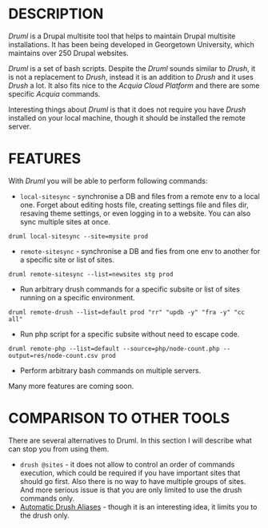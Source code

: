 DESCRIPTION
=====

*Druml* is a Drupal multisite tool that helps to maintain Drupal multisite installations. It has been being developed in Georgetown University, which maintains over 250 Drupal websites.

*Druml* is a set of bash scripts. Despite the *Druml* sounds similar to *Drush*, it is not a replacement to *Drush*, instead it is an addition to *Drush* and it uses *Drush* a lot. It also fits nice to the *Acquia Cloud Platform* and there are some specific *Acquia* commands.

Interesting things about *Druml* is that it does not require you have *Drush* installed on your local machine, though it should be installed the remote server.

FEATURES
=====

  With *Druml* you will be able to perform following commands:

* `local-sitesync` - synchronise a DB and files from a remote env to a local one. Forget about editing hosts file, creating settings file and files dir, resaving theme settings, or even logging in to a website. You can also sync multiple sites at once.
```
druml local-sitesync --site=mysite prod
```

* `remote-sitesync` - synchronise a DB and fies from one env to another for a specific site or list of sites.
```
druml remote-sitesync --list=newsites stg prod
```

* Run arbitrary drush commands for a specific subsite or list of sites running on a specific environment.
```
druml remote-drush --list=default prod "rr" "updb -y" "fra -y" "cc all"
```
* Run php script for a specific subsite without need to escape code.
```
druml remote-php --list=default --source=php/node-count.php --output=res/node-count.csv prod
```
* Perform arbitrary bash commands on multiple servers.

Many more features are coming soon.


COMPARISON TO OTHER TOOLS
=====

There are several alternatives to Druml. In this section I will describe what can stop you from using them.

* `drush @sites` - it does not allow to control an order of commands execution, which could be required if you have important sites that should go first. Also there is no way to have multiple groups of sites. And more serious issue is that you are only limited to use the drush commands only.
* [Automatic Drush Aliases](http://dropbucket.org/node/749) - though it is an interesting idea, it limits you to the drush only.
